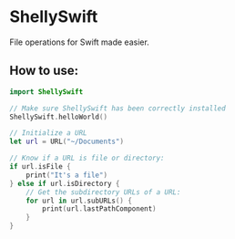 # ShellySwift

File operations for Swift made easier.

## How to use:

```Swift
import ShellySwift

// Make sure ShellySwift has been correctly installed
ShellySwift.helloWorld()

// Initialize a URL
let url = URL("~/Documents")

// Know if a URL is file or directory:
if url.isFile {
    print("It's a file")
} else if url.isDirectory {
    // Get the subdirectory URLs of a URL:
    for url in url.subURLs() {
        print(url.lastPathComponent)
    }
}
```
